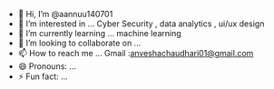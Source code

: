 - 👋 Hi, I’m @aannuu140701
- 👀 I’m interested in ... Cyber Security , data analytics , ui/ux design
- 🌱 I’m currently learning ... machine learning
- 💞️ I’m looking to collaborate on ...
- 📫 How to reach me ...  Gmail :anveshachaudhari01@gmail.com
- 😄 Pronouns: ...
- ⚡ Fun fact: ...

<!---
aannuu140701/aannuu140701 is a ✨ special ✨ repository because its `README.md` (this file) appears on your GitHub profile.
You can click the Preview link to take a look at your changes.
--->
